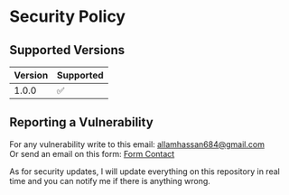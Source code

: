 # Security Policy

## Supported Versions

| Version | Supported          |
| ------- | ------------------ |
| 1.0.0   | :white_check_mark: |

## Reporting a Vulnerability

For any vulnerability write to this email: allamhassan684@gmail.com <br>Or send an email on this form: <a href="https://portfoliioo.github.io/h/Home/home.html#contact">Form Contact</a>

As for security updates, I will update everything on this repository in real time and you can notify me if there is anything wrong.
